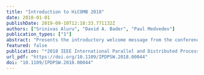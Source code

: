 ```yaml
---
title: "Introduction to HiCOMB 2018"
date: 2018-01-01
publishDate: 2019-09-10T12:18:33.771132Z
authors: ["Srinivas Aluru", "David A. Bader", "Paul Medvedev"]
publication_types: ["1"]
abstract: "Presents the introductory welcome message from the conference proceedings. May include the conference officers' congratulations to all involved with the conference event and publication of the proceedings record."
featured: false
publication: "*2018 IEEE International Parallel and Distributed Processing Symposium Workshops, IPDPS Workshops 2018, Vancouver, BC, Canada, May 21-25, 2018*"
url_pdf: "https://doi.org/10.1109/IPDPSW.2018.00044"
doi: "10.1109/IPDPSW.2018.00044"
---
```



